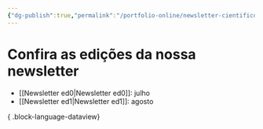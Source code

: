 ```yaml
---
{"dg-publish":true,"permalink":"/portfolio-online/newsletter-cientifico-cultural/","created":"2024-02-05T11:59:48.293-03:00","updated":"2024-02-05T10:50:50.776-03:00"}
---
```



# Confira as edições da nossa newsletter

- [[Newsletter ed0\|Newsletter ed0]]: julho
- [[Newsletter ed1\|Newsletter ed1]]: agosto

{ .block-language-dataview}
